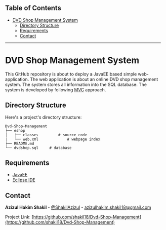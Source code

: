 
## Table of Contents

- [DVD Shop Management System <a name = "about_the_project"></a>](#online-inventory-system-)
  - [Directory Structure <a name = "directory_structure"></a>](#directory-structure-)
  - [Requirements <a name = "requirements"></a>](#requirements-)
  - [Contact <a name = "contact"></a>](#contact-)
---

<!-- ABOUT THE PROJECT -->
# DVD Shop Management System <a name = "about_the_project"></a>

This GitHub repository is about to deploy a JavaEE based simple web-application. The web application is about an online DVD shop management system. The system stores all information into the SQL database. The system is developed by following [MVC](https://en.wikipedia.org/wiki/Model%E2%80%93view%E2%80%93controller) approach. 


<!-- DIRECTORY STRUCTURE -->
## Directory Structure <a name = "directory_structure"></a>

Here's a project's directory structure:

```text
Dvd-Shop-Management
├── eshop
|   ├── classes			# source code
|   └── web.xml			    # webpage index
├── README.md
└── dvdshop.sql     # database

```

<!-- REQUIREMENTS  -->
## Requirements <a name = "requirements"></a>

- [JavaEE <a href="https://www.oracle.com/java/technologies/ee8-install-guide.html"> </a>](java_ee_download)
- [Eclipse IDE <a href="hhttps://www.eclipse.org/downloads/"> </a>](eclipse_download)


<!-- CONTACT -->
## Contact <a name = "contact"></a>

**Azizul Hakim Shakil** - [@ShakilAzizul](https://twitter.com/ShakilAzizul) - azizulhakim.shakil18@gmail.com

Project Link: [https://github.com/shakil18/Dvd-Shop-Management](https://github.com/shakil18/Dvd-Shop-Management)
